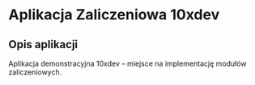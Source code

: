 # Aplikacja Zaliczeniowa 10xdev

## Opis aplikacji
Aplikacja demonstracyjna 10xdev – miejsce na implementację modułów zaliczeniowych.
